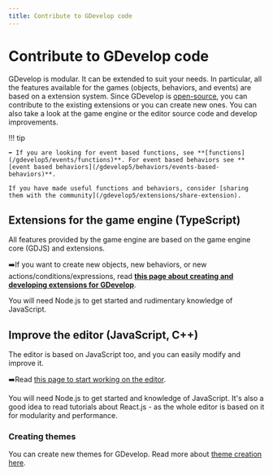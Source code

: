 ```yaml
---
title: Contribute to GDevelop code
---
```

# Contribute to GDevelop code

GDevelop is modular. It can be extended to suit your needs. In particular, all the features available for the games (objects, behaviors, and events) are based on a extension system. Since GDevelop is [open-source](https://github.com/4ian/GDevelop), you can contribute to the existing extensions or you can create new ones. You can also take a look at the game engine or the editor source code and develop improvements.

!!! tip
    
        
    ➡️ If you are looking for event based functions, see **[functions](/gdevelop5/events/functions)**. For event based behaviors see **[event based behaviors](/gdevelop5/behaviors/events-based-behaviors)**.
    
    If you have made useful functions and behaviors, consider [sharing them with the community](/gdevelop5/extensions/share-extension).

## Extensions for the game engine (TypeScript)

All features provided by the game engine are based on the game engine core (GDJS) and extensions.

➡️If you want to create new objects, new behaviors, or new actions/conditions/expressions, read **[this page about creating and developing extensions for GDevelop](https://github.com/4ian/GD/blob/master/newIDE/README-extensions.md)**.

You will need Node.js to get started and rudimentary knowledge of JavaScript.

## Improve the editor (JavaScript, C++)

The editor is based on JavaScript too, and you can easily modify and improve it.

➡️Read [this page to start working on the editor](https://github.com/4ian/GD/blob/master/newIDE/README.md).

You will need Node.js to get started and knowledge of JavaScript. It's also a good idea to read tutorials about React.js - as the whole editor is based on it for modularity and performance.

### Creating themes

You can create new themes for GDevelop. Read more about [theme creation here](/gdevelop5/all-features/themes).